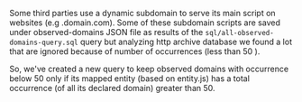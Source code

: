 Some third parties use a dynamic subdomain to serve its main script on websites (e.g .domain.com). Some of these subdomain scripts are saved under observed-domains JSON file as results of the `sql/all-observed-domains-query.sql` query but analyzing http archive database we found a lot that are ignored because of number of occurrences (less than 50 ).

So, we've created a new query to keep observed domains with occurrence below 50 only if its mapped entity (based on entity.js) has a total occurrence (of all its declared domain) greater than 50.
